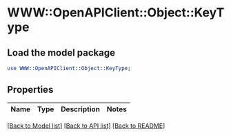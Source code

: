 # WWW::OpenAPIClient::Object::KeyType

## Load the model package
```perl
use WWW::OpenAPIClient::Object::KeyType;
```

## Properties
Name | Type | Description | Notes
------------ | ------------- | ------------- | -------------

[[Back to Model list]](../README.md#documentation-for-models) [[Back to API list]](../README.md#documentation-for-api-endpoints) [[Back to README]](../README.md)


